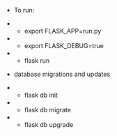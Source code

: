 
- To run:
- - export FLASK_APP=run.py
- - export FLASK_DEBUG=true
- - flask run

- database migrations and updates
- - flask db init
- - flask db migrate
- - flask db upgrade



